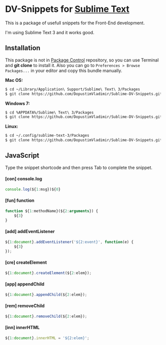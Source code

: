 DV-Snippets for [Sublime Text][sublime]
===========================================

This is a package of usefull snippets for the Front-End development.

I'm using Sublime Text 3 and it works good.

## Installation

This package is not in [Package Control][package_control] repository, so you can use Terminal and **git clone** to install it. Also you can go to `Preferences > Browse Packages...` in your editor and copy this bundle manually.

**Mac OS:**

```sh
$ cd ~/Library/Application\ Support/Sublime\ Text\ 3/Packages
$ git clone https://github.com/DopustimVladimir/Sublime-DV-Snippets.git
```

**Windows 7:**

```sh
$ cd %APPDATA%/Sublime\ Text\ 3/Packages
$ git clone https://github.com/DopustimVladimir/Sublime-DV-Snippets.git
```

**Linux:**

```sh
$ cd ~/.config/sublime-text-3/Packages
$ git clone https://github.com/DopustimVladimir/Sublime-DV-Snippets.git
```

## JavaScript

Type the snippet shortcode and then press Tab to complete the snippet.

#### [con] console.log

```js
console.log(${1:msg})${0}
```

#### [fun] function

```js
function ${1:methodName}(${2:arguments}) {
    ${3}
}
```

#### [add] addEventListener

```js
${1:document}.addEventListener('${2:event}', function(e) {
    ${3}
});
```

#### [cre] createElement

```js
${1:document}.createElement(${2:elem});
```

#### [app] appendChild

```js
${1:document}.appendChild(${2:elem});
```

#### [rem] removeChild

```js
${1:document}.removeChild(${2:elem});
```

#### [inn] innerHTML

```js
${1:document}.innerHTML = '${2:elem}';
```

[sublime]: http://www.sublimetext.com/
[package_control]: https://packagecontrol.io/

